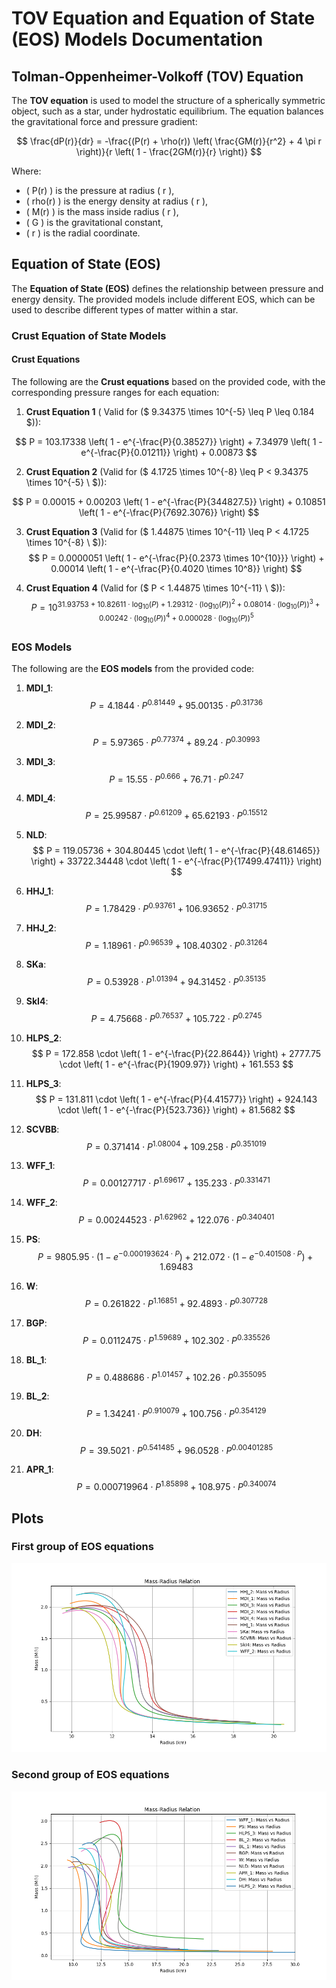 # TOV Equation and Equation of State (EOS) Models Documentation

## Tolman-Oppenheimer-Volkoff (TOV) Equation

The **TOV equation** is used to model the structure of a spherically symmetric object, such as a star, under hydrostatic equilibrium. The equation balances the gravitational force and pressure gradient:

$$
\frac{dP(r)}{dr} = -\frac{(P(r) + \rho(r)) \left( \frac{GM(r)}{r^2} + 4 \pi r \right)}{r \left( 1 - \frac{2GM(r)}{r} \right)}
$$

Where:
- \( P(r) \) is the pressure at radius \( r \),
- \( rho(r) \) is the energy density at radius \( r \),
- \( M(r) \) is the mass inside radius \( r \),
- \( G \) is the gravitational constant,
- \( r \) is the radial coordinate.

## Equation of State (EOS)

The **Equation of State (EOS)** defines the relationship between pressure and energy density. The provided models include different EOS, which can be used to describe different types of matter within a star.

### Crust Equation of State Models

#### Crust Equations

The following are the **Crust equations** based on the provided code, with the corresponding pressure ranges for each equation:

1. **Crust Equation 1** ( Valid for \($ 9.34375 \times 10^{-5}  \leq P \leq 0.184 $\)):

$$
P = 103.17338 \left( 1 - e^{-\frac{P}{0.38527}} \right) + 7.34979 \left( 1 - e^{-\frac{P}{0.01211}} \right) + 0.00873
$$

2. **Crust Equation 2** (Valid for \($ 4.1725 \times 10^{-8} \leq P < 9.34375 \times 10^{-5} \ $)):

$$
P = 0.00015 + 0.00203 \left( 1 - e^{-\frac{P}{344827.5}} \right) + 0.10851 \left( 1 - e^{-\frac{P}{7692.3076}} \right)
$$

3. **Crust Equation 3** (Valid for \($ 1.44875 \times 10^{-11} \leq P < 4.1725 \times 10^{-8} \ $)):
$$
P = 0.0000051 \left( 1 - e^{-\frac{P}{0.2373 \times 10^{10}}} \right) + 0.00014 \left( 1 - e^{-\frac{P}{0.4020 \times 10^8}} \right)
$$

4. **Crust Equation 4** (Valid for \($ P < 1.44875 \times 10^{-11} \ $)):
   $$
   P = 10^{31.93753 + 10.82611 \cdot \log_{10}(P) + 1.29312 \cdot \left( \log_{10}(P) \right)^2 + 0.08014 \cdot \left( \log_{10}(P) \right)^3 + 0.00242 \cdot \left( \log_{10}(P) \right)^4 + 0.000028 \cdot \left( \log_{10}(P) \right)^5}
   $$

### EOS Models

The following are the **EOS models** from the provided code:

1. **MDI_1**:
   $$
   P = 4.1844 \cdot P^{0.81449} + 95.00135 \cdot P^{0.31736}
   $$

2. **MDI_2**:
   $$
   P = 5.97365 \cdot P^{0.77374} + 89.24 \cdot P^{0.30993}
   $$

3. **MDI_3**:
   $$
   P = 15.55 \cdot P^{0.666} + 76.71 \cdot P^{0.247}
   $$

4. **MDI_4**:
   $$
   P = 25.99587 \cdot P^{0.61209} + 65.62193 \cdot P^{0.15512}
   $$

5. **NLD**:
   $$
   P = 119.05736 + 304.80445 \cdot \left( 1 - e^{-\frac{P}{48.61465}} \right) + 33722.34448 \cdot \left( 1 - e^{-\frac{P}{17499.47411}} \right)
   $$

6. **HHJ_1**:
   $$
   P = 1.78429 \cdot P^{0.93761} + 106.93652 \cdot P^{0.31715}
   $$

7. **HHJ_2**:
   $$
   P = 1.18961 \cdot P^{0.96539} + 108.40302 \cdot P^{0.31264}
   $$

8. **SKa**:
   $$
   P = 0.53928 \cdot P^{1.01394} + 94.31452 \cdot P^{0.35135}
   $$

9. **SkI4**:
   $$
   P = 4.75668 \cdot P^{0.76537} + 105.722 \cdot P^{0.2745}
   $$

10. **HLPS_2**:
    $$
    P = 172.858 \cdot \left( 1 - e^{-\frac{P}{22.8644}} \right) + 2777.75 \cdot \left( 1 - e^{-\frac{P}{1909.97}} \right) + 161.553
    $$

11. **HLPS_3**:
    $$
    P = 131.811 \cdot \left( 1 - e^{-\frac{P}{4.41577}} \right) + 924.143 \cdot \left( 1 - e^{-\frac{P}{523.736}} \right) + 81.5682
    $$

12. **SCVBB**:
    $$
    P = 0.371414 \cdot P^{1.08004} + 109.258 \cdot P^{0.351019}
    $$

13. **WFF_1**:
    $$
    P = 0.00127717 \cdot P^{1.69617} + 135.233 \cdot P^{0.331471}
    $$

14. **WFF_2**:
    $$
    P = 0.00244523 \cdot P^{1.62962} + 122.076 \cdot P^{0.340401}
    $$

15. **PS**:
    $$
    P = 9805.95 \cdot \left( 1 - e^{-0.000193624 \cdot P} \right) + 212.072 \cdot \left( 1 - e^{-0.401508 \cdot P} \right) + 1.69483
    $$

16. **W**:
    $$
    P = 0.261822 \cdot P^{1.16851} + 92.4893 \cdot P^{0.307728}
    $$

17. **BGP**:
    $$
    P = 0.0112475 \cdot P^{1.59689} + 102.302 \cdot P^{0.335526}
    $$

18. **BL_1**:
    $$
    P = 0.488686 \cdot P^{1.01457} + 102.26 \cdot P^{0.355095}
    $$

19. **BL_2**:
    $$
    P = 1.34241 \cdot P^{0.910079} + 100.756 \cdot P^{0.354129}
    $$

20. **DH**:
    $$
    P = 39.5021 \cdot P^{0.541485} + 96.0528 \cdot P^{0.00401285}
    $$

21. **APR_1**:
    $$
    P = 0.000719964 \cdot P^{1.85898} + 108.975 \cdot P^{0.340074}
    $$

## Plots

### First group of EOS equations
![First group of EOS equations](/Figure_1.png)

### Second group of EOS equations
![Second group of EOS equations](/Figure_2.png)
